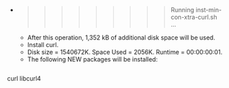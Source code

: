 * >>>>>>>>> Running inst-min-con-xtra-curl.sh ...
  * After this operation, 1,352 kB of additional disk space will be used.
  * Install curl.
  * Disk size = 1540672K. Space Used = 2056K. Runtime = 00:00:00:01.
  * The following NEW packages will be installed:
  ```bash
curl libcurl4
  ```
